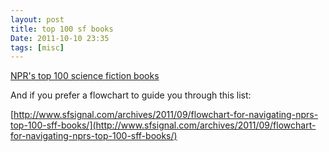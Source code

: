 ```yaml
---
layout: post
title: top 100 sf books
Date: 2011-10-10 23:35
tags: [misc]
---
```

 

[NPR's top 100 science fiction books](http://www.npr.org/2011/08/11/139085843/your-picks-top-100-science-fiction-fantasy-books)

And if you prefer a flowchart to guide you through this list:

[http://www.sfsignal.com/archives/2011/09/flowchart-for-navigating-nprs-top-100-sff-books/](http://www.sfsignal.com/archives/2011/09/flowchart-for-navigating-nprs-top-100-sff-books/)

